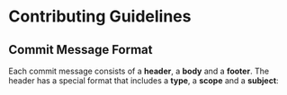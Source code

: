 # Contributing Guidelines

## Commit Message Format

Each commit message consists of a **header**, a **body** and a **footer**. The header has a special format that includes a **type**, a **scope** and a **subject**: 
